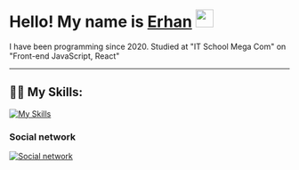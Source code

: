 <h1>Hello! My name is <a href="https://www.instagram.com/errrhann_/" target="_blank">Erhan</a> 
<img src="https://github.com/blackcater/blackcater/raw/main/images/Hi.gif" height="32"/></h1>

<p>
I have been programming since 2020.
Studied at "IT School Mega Com" on "Front-end JavaScript, React"
</p>

___
## 👨‍💻 My Skills:
[![My Skills](https://skillicons.dev/icons?i=html,css,js,git,nodejs,react,redux,next,nest,gulp,sass,ts,docker,postman,bootstrap,materialui,webpack&perline=10)](https://skillicons.dev)

### Social network
[![Social network](https://skillicons.dev/icons?i=linkedin,instagram,discord,telegram)](https://skillicons.dev)

<!-- ![Erhan1708 github stats](https://github-readme-stats.vercel.app/api?username=Erhan1708&show_icons=true&theme=dracula&include_all_commits=true&count_private=true) --> 
